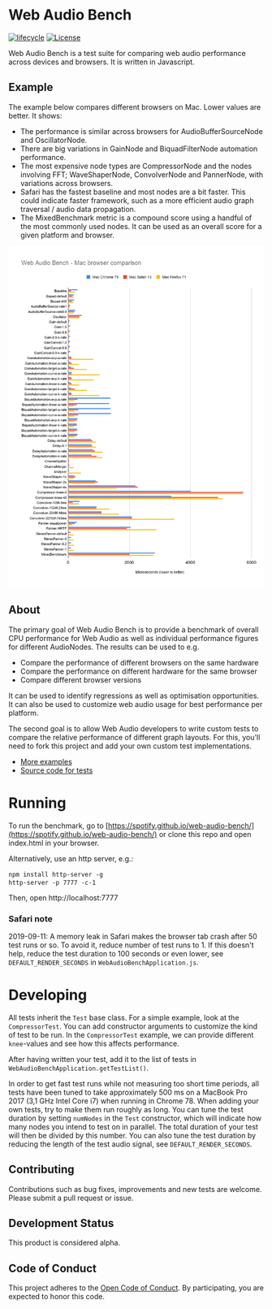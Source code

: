 # Web Audio Bench

[![lifecycle](https://img.shields.io/badge/lifecycle-alpha-blue.svg)](https://img.shields.io/badge/lifecycle-alpha-blue.svg)
[![License](https://img.shields.io/github/license/spotify/apollo.svg)](LICENSE.txt)

Web Audio Bench is a test suite for comparing web audio performance across devices and browsers. It is written in Javascript.

## Example

The example below compares different browsers on Mac. Lower values are better. It shows:

* The performance is similar across browsers for AudioBufferSourceNode and OscillatorNode.
* There are big variations in GainNode and BiquadFilterNode automation performance. 
* The most expensive node types are CompressorNode and the nodes involving FFT; WaveShaperNode, ConvolverNode and PannerNode, with variations across browsers.
* Safari has the fastest baseline and most nodes are a bit faster. This could indicate faster framework, such as a more efficient audio graph traversal / audio data propagation.
* The MixedBenchmark metric is a compound score using a handful of the most commonly used nodes. It can be used as an overall score for a given platform and browser.

![Example Graph](doc/mac_graph.png)

## About

The primary goal of Web Audio Bench is to provide a benchmark of overall CPU performance for Web Audio as well as individual performance figures for different AudioNodes. The results can be used to e.g.

* Compare the performance of different browsers on the same hardware
* Compare the performance on different hardware for the same browser
* Compare different browser versions

It can be used to identify regressions as well as optimisation opportunities. It can also be used to customize web audio usage for best performance per platform.

The second goal is to allow Web Audio developers to write custom tests to compare the relative performance of different graph layouts. For this, you'll need to fork this project and add your own
custom test implementations.

* [More examples](doc/Example.md)
* [Source code for tests](js/Test.js)

# Running

To run the benchmark, go to [https://spotify.github.io/web-audio-bench/](https://spotify.github.io/web-audio-bench/) or clone this repo and open index.html in your browser.

Alternatively, use an http server, e.g.:

    npm install http-server -g
    http-server -p 7777 -c-1
    
Then, open http://localhost:7777

### Safari note

2019-09-11: A memory leak in Safari makes the browser tab crash after 50 test runs or so. To avoid it, reduce number of test runs to 1. If this doesn't help, reduce the test duration to 100 seconds or
even lower, see `DEFAULT_RENDER_SECONDS` in `WebAudioBenchApplication.js`.

# Developing

All tests inherit the `Test` base class. For a simple example, look at the `CompressorTest`. You can add constructor arguments to customize the kind of test to be run. In the `CompressorTest`
example, we can provide different `knee`-values and see how this affects performance.

After having written your test, add it to the list of tests in `WebAudioBenchApplication.getTestList()`.

In order to get fast test runs while not measuring too short time periods, all tests have been tuned to take approximately 500 ms on a MacBook Pro 2017 (3,1 GHz Intel Core i7) when running in Chrome 78. When adding your
own tests, try to make them run roughly as long. You can tune the test duration by setting `numNodes` in the `Test` constructor, which will indicate how many
nodes you intend to test on in parallel. The total duration of your test will then be divided by this number. You can also tune the test duration by reducing the length of the test audio signal, see
`DEFAULT_RENDER_SECONDS`.

## Contributing

Contributions such as bug fixes, improvements and new tests are welcome. Please submit a pull request or issue.

## Development Status

This product is considered alpha.

## Code of Conduct

This project adheres to the [Open Code of Conduct][code-of-conduct]. By participating, you are expected to honor this code.

[code-of-conduct]: https://github.com/spotify/code-of-conduct/blob/master/code-of-conduct.md
